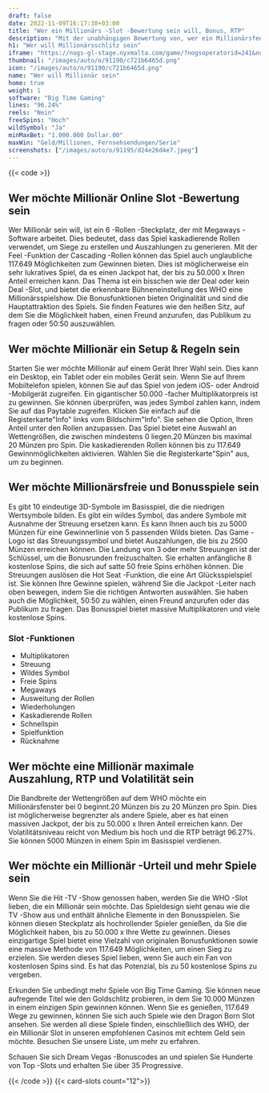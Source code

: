 ```yaml
---
draft: false
date: 2022-11-09T16:17:38+03:00
title: "Wer ein Millionärs -Slot -Bewertung sein will, Bonus, RTP"
description: "Mit der unabhängigen Bewertung von, wer ein Millionärsfenster von Big Time Gaming sein möchte, können Sie hier kostenlos oder echtes Geld spielen und hier einen Bonus erhalten!"
h1: "Wer will Millionärsschlitz sein"
iframe: "https://nogs-gl-stage.nyxmalta.com/game/?nogsoperatorid=241&nogsgameid=70413&sessionid=&accountid=&nogsmode=demo&nogslang=en_us&nogscurrency=EUR&clienttype=html5&lobbyurl=http://demo.nyxinteractive.com?session="
thumbnail: "/images/auto/o/91190/c721b6465d.png"
icon: "/images/auto/o/91190/c721b6465d.png"
name: "Wer will Millionär sein"
home: true
weight: 1
software: "Big Time Gaming"
lines: "96.24%"
reels: "Nein"
freeSpins: "Hoch"
wildSymbol: "Ja"
minMaxBet: "1.000.000 Dollar.00"
maxWin: "Geld/Millionen, Fernsehsendungen/Serie"
screenshots: ["/images/auto/o/91195/d24e26d4e7.jpeg"]
---
```


{{< code >}}<h2>Wer möchte Millionär Online Slot -Bewertung sein</h2><p>Wer Millionär sein will, ist ein 6 -Rollen -Steckplatz, der mit Megaways -Software arbeitet. Dies bedeutet, dass das Spiel kaskadierende Rollen verwendet, um Siege zu erstellen und Auszahlungen zu generieren. Mit der Feel -Funktion der Cascading -Rollen können das Spiel auch unglaubliche 117.649 Möglichkeiten zum Gewinnen bieten. Dies ist möglicherweise ein sehr lukratives Spiel, da es einen Jackpot hat, der bis zu 50.000 x Ihren Anteil erreichen kann. Das Thema ist ein bisschen wie der Deal oder kein Deal -Slot, und bietet die erkennbare Bühneneinstellung des WHO eine Millionärsspielshow. Die Bonusfunktionen bieten Originalität und sind die Hauptattraktion des Spiels. Sie finden Features wie den heißen Sitz, auf dem Sie die Möglichkeit haben, einen Freund anzurufen, das Publikum zu fragen oder 50:50 auszuwählen.</p><h2>Wer möchte Millionär ein Setup & Regeln sein</h2><p>Starten Sie wer möchte Millionär auf einem Gerät Ihrer Wahl sein. Dies kann ein Desktop, ein Tablet oder ein mobiles Gerät sein. Wenn Sie auf Ihrem Mobiltelefon spielen, können Sie auf das Spiel von jedem iOS- oder Android -Mobilgerät zugreifen. Ein gigantischer 50.000 -facher Multiplikatorpreis ist zu gewinnen. Sie können überprüfen, was jedes Symbol zahlen kann, indem Sie auf das Paytable zugreifen. Klicken Sie einfach auf die Registerkarte"Info" links vom Bildschirm"Info". Sie sehen die Option, Ihren Anteil unter den Rollen anzupassen. Das Spiel bietet eine Auswahl an Wettengrößen, die zwischen mindestens 0 liegen.20 Münzen bis maximal 20 Münzen pro Spin. Die kaskadierenden Rollen können bis zu 117.649 Gewinnmöglichkeiten aktivieren. Wählen Sie die Registerkarte"Spin" aus, um zu beginnen.</p><h2>Wer möchte Millionärsfreie und Bonusspiele sein</h2><p>Es gibt 10 eindeutige 3D-Symbole im Basisspiel, die die niedrigen Wertsymbole bilden. Es gibt ein wildes Symbol, das andere Symbole mit Ausnahme der Streuung ersetzen kann. Es kann Ihnen auch bis zu 5000 Münzen für eine Gewinnerlinie von 5 passenden Wilds bieten. Das Game -Logo ist das Streuungssymbol und bietet Auszahlungen, die bis zu 2500 Münzen erreichen können. Die Landung von 3 oder mehr Streuungen ist der Schlüssel, um die Bonusrunden freizuschalten. Sie erhalten anfängliche 8 kostenlose Spins, die sich auf satte 50 freie Spins erhöhen können. Die Streuungen auslösen die Hot Seat -Funktion, die eine Art Glücksspielspiel ist. Sie können Ihre Gewinne spielen, während Sie die Jackpot -Leiter nach oben bewegen, indem Sie die richtigen Antworten auswählen. Sie haben auch die Möglichkeit, 50:50 zu wählen, einen Freund anzurufen oder das Publikum zu fragen. Das Bonusspiel bietet massive Multiplikatoren und viele kostenlose Spins.</p><h3>
Slot -Funktionen</h3><ul>
<li></span>
Multiplikatoren</li>
<li></span>
Streuung</li>
<li></span>
Wildes Symbol</li>
<li></span>
Freie Spins</li>
<li></span>
Megaways</li>
<li></span>
Ausweitung der Rollen</li>
<li></span>
Wiederholungen</li>
<li></span>
Kaskadierende Rollen</li>
<li></span>
Schnellspin</li>
<li></span>
Spielfunktion</li>
<li></span>
Rücknahme</li></ul><h2>Wer möchte eine Millionär maximale Auszahlung, RTP und Volatilität sein</h2><p>Die Bandbreite der Wettengrößen auf dem WHO möchte ein Millionärsfenster bei 0 beginnt.20 Münzen bis zu 20 Münzen pro Spin. Dies ist möglicherweise begrenzter als andere Spiele, aber es hat einen massiven Jackpot, der bis zu 50.000 x Ihren Anteil erreichen kann. Der Volatilitätsniveau reicht von Medium bis hoch und die RTP beträgt 96.27%. Sie können 5000 Münzen in einem Spin im Basisspiel verdienen.</p><h2>Wer möchte ein Millionär -Urteil und mehr Spiele sein</h2><p>Wenn Sie die Hit -TV -Show genossen haben, werden Sie die WHO -Slot lieben, die ein Millionär sein möchte. Das Spieldesign sieht genau wie die TV -Show aus und enthält ähnliche Elemente in den Bonusspielen. Sie können diesen Steckplatz als hochrollender Spieler genießen, da Sie die Möglichkeit haben, bis zu 50.000 x Ihre Wette zu gewinnen. Dieses einzigartige Spiel bietet eine Vielzahl von originalen Bonusfunktionen sowie eine massive Methode von 117.649 Möglichkeiten, um einen Sieg zu erzielen. Sie werden dieses Spiel lieben, wenn Sie auch ein Fan von kostenlosen Spins sind. Es hat das Potenzial, bis zu 50 kostenlose Spins zu vergeben.</p><p>Erkunden Sie unbedingt mehr Spiele von Big Time Gaming. Sie können neue aufregende Titel wie den Goldschlitz probieren, in dem Sie 10.000 Münzen in einem einzigen Spin gewinnen können. Wenn Sie es genießen, 117.649 Wege zu gewinnen, können Sie sich auch Spiele wie den Dragon Born Slot ansehen. Sie werden all diese Spiele finden, einschließlich des WHO, der ein Millionär Slot in unseren empfohlenen Casinos mit echtem Geld sein möchte. Besuchen Sie unsere Liste, um mehr zu erfahren.</p><p>
Schauen Sie sich Dream Vegas -Bonuscodes an und spielen Sie Hunderte von Top -Slots und erhalten Sie über 35 Progressive.</p>{{< /code >}}
{{< card-slots count="12">}}
